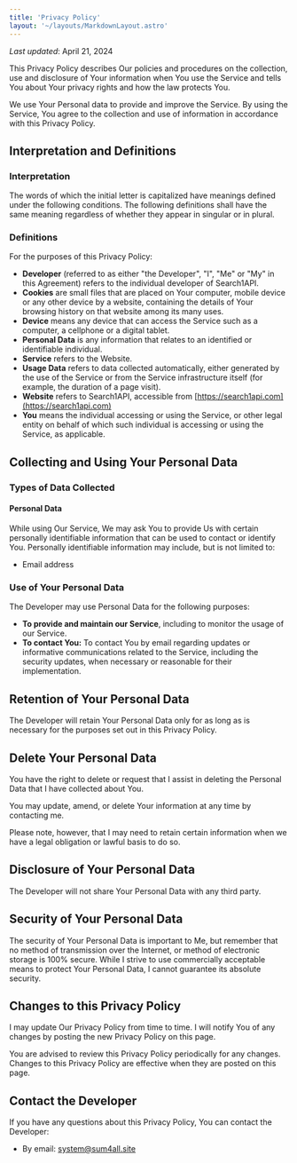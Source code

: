 ```yaml
---
title: 'Privacy Policy'
layout: '~/layouts/MarkdownLayout.astro'
---
```


_Last updated_: April 21, 2024

This Privacy Policy describes Our policies and procedures on the collection, use and disclosure of Your information when You use the Service and tells You about Your privacy rights and how the law protects You.

We use Your Personal data to provide and improve the Service. By using the Service, You agree to the collection and use of information in accordance with this Privacy Policy. 

## Interpretation and Definitions

### Interpretation

The words of which the initial letter is capitalized have meanings defined under the following conditions. The following definitions shall have the same meaning regardless of whether they appear in singular or in plural.

### Definitions

For the purposes of this Privacy Policy:

- **Developer** (referred to as either "the Developer", "I", "Me" or "My" in this Agreement) refers to the individual developer of Search1API.
- **Cookies** are small files that are placed on Your computer, mobile device or any other device by a website, containing the details of Your browsing history on that website among its many uses.
- **Device** means any device that can access the Service such as a computer, a cellphone or a digital tablet.
- **Personal Data** is any information that relates to an identified or identifiable individual.
- **Service** refers to the Website.
- **Usage Data** refers to data collected automatically, either generated by the use of the Service or from the Service infrastructure itself (for example, the duration of a page visit).
- **Website** refers to Search1API, accessible from [https://search1api.com](https://search1api.com)
- **You** means the individual accessing or using the Service, or other legal entity on behalf of which such individual is accessing or using the Service, as applicable.

## Collecting and Using Your Personal Data

### Types of Data Collected

#### Personal Data

While using Our Service, We may ask You to provide Us with certain personally identifiable information that can be used to contact or identify You. Personally identifiable information may include, but is not limited to:

- Email address

### Use of Your Personal Data

The Developer may use Personal Data for the following purposes:

- **To provide and maintain our Service**, including to monitor the usage of our Service.
- **To contact You:** To contact You by email regarding updates or informative communications related to the Service, including the security updates, when necessary or reasonable for their implementation.

## Retention of Your Personal Data

The Developer will retain Your Personal Data only for as long as is necessary for the purposes set out in this Privacy Policy. 

## Delete Your Personal Data 

You have the right to delete or request that I assist in deleting the Personal Data that I have collected about You.

You may update, amend, or delete Your information at any time by contacting me.

Please note, however, that I may need to retain certain information when we have a legal obligation or lawful basis to do so.

## Disclosure of Your Personal Data

The Developer will not share Your Personal Data with any third party.

## Security of Your Personal Data

The security of Your Personal Data is important to Me, but remember that no method of transmission over the Internet, or method of electronic storage is 100% secure. While I strive to use commercially acceptable means to protect Your Personal Data, I cannot guarantee its absolute security.

## Changes to this Privacy Policy

I may update Our Privacy Policy from time to time. I will notify You of any changes by posting the new Privacy Policy on this page.

You are advised to review this Privacy Policy periodically for any changes. Changes to this Privacy Policy are effective when they are posted on this page.

## Contact the Developer 

If you have any questions about this Privacy Policy, You can contact the Developer:

- By email: system@sum4all.site